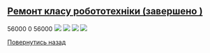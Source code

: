 ## [Ремонт класу робототехніки (завершено )](/для-випускників/ремонт-класу-робототехніки/)
56000
0
56000
![](/images/ремонт-класу-робототехніки/r1.jpg)
![](/images/ремонт-класу-робототехніки/r2.jpg)
![](/images/ремонт-класу-робототехніки/r3.jpg)
![](/images/ремонт-класу-робототехніки/r4.jpg)
<!-- <form action="/%D0%B4%D0%BB%D1%8F-%D0%B2%D0%B8%D0%BF%D1%83%D1%81%D0%BA%D0%BD%D0%B8%D0%BA%D1%96%D0%B2/%D1%80%D0%B5%D0%BC%D0%BE%D0%BD%D1%82-%D0%BA%D0%BB%D0%B0%D1%81%D1%83-%D1%80%D0%BE%D0%B1%D0%BE%D1%82%D0%BE%D1%82%D0%B5%D1%85%D0%BD%D1%96%D0%BA%D0%B8" class="donateform" enctype="multipart/form-data" method="post"><input id="Email" name="Email" placeholder="email@domain.com" type="email" value="" /><input id="Name" name="Name" placeholder="Вася Пупкін" type="text" value="" /><input type="number" id="Amount" name="Amount" placeholder="100 UAH" />
<input type="hidden" id="ProjectId" name="ProjectId" value="1769" />
<input type="hidden" id="Subscribe" name="Subscribe" value="fasle" />
<input type="submit" value="Зробити внесок" />
<input name='ufprt' type='hidden' value='4B7C0C7193DE4B6608A5D2C2507A726795F1446657221F4C52055FC7771DADFC592E4054F4986CACBE6CF46A6C2ABE3DCC53E1305F9A5AABDE8864F164AC4F3CDC061A7BA7397221F2D483E0ED02EF6282869B6D5B84F6BE35B8A6113859A6A0CC5D0450DFB4A9E8CE3B273CBB7E74669EBC24C0F0C4D79CE1840DB20B89E6575BDB87189FF1513E6C27108508029455' /></form> -->

[Повернутись назад](/для-випускників/)
